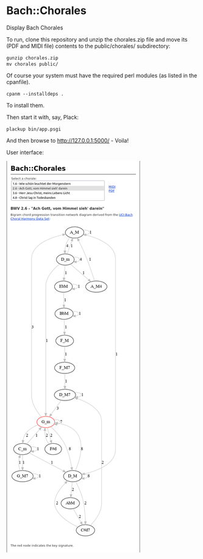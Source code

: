 # Bach::Chorales
Display Bach Chorales

To run, clone this repository and unzip the chorales.zip file and move
its (PDF and MIDI file) contents to the public/chorales/ subdirectory:

    gunzip chorales.zip
    mv chorales public/

Of course your system must have the required perl modules (as listed in
the cpanfile).

    cpanm --installdeps .

To install them.

Then start it with, say, Plack:

    plackup bin/app.psgi

And then browse to http://127.0.0.1:5000/ - Voila!

User interface:

![User interface](https://raw.githubusercontent.com/ology/Bach-Chorales/master/UI.png)

